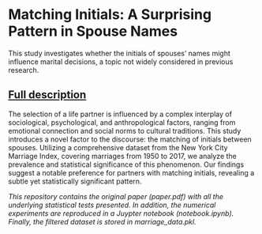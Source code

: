 # Matching Initials: A Surprising Pattern in Spouse Names
This study investigates whether the initials of spouses’ names might influence marital decisions, a topic not widely considered in previous research.

## <u>Full description</u>
The selection of a life partner is influenced by a complex interplay of sociological, psychological, and anthropological factors, ranging from emotional connection and social norms to cultural traditions. This study introduces a novel factor to the discourse: the matching of initials between spouses. Utilizing a comprehensive dataset from the New York City Marriage Index, covering marriages from 1950 to 2017, we analyze the prevalence and statistical significance of this phenomenon. Our findings suggest a notable preference for partners with matching initials, revealing a subtle yet statistically significant pattern.

<i>This repository contains the original paper (paper.pdf) with all the underlying statistical tests presented. In addition, the numerical experiments are reproduced in a Juypter notebook (notebook.ipynb). Finally, the filtered dataset is stored in marriage_data.pkl.</i>
